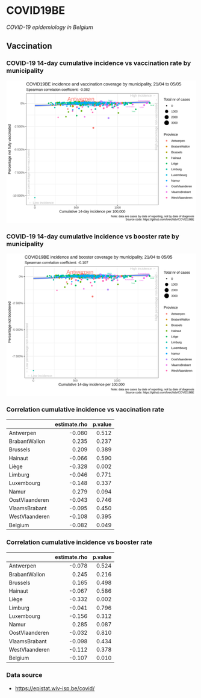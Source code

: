 
# COVID19BE

*COVID-19 epidemiology in Belgium*

## Vaccination

### COVID-19 14-day cumulative incidence vs vaccination rate by municipality

![](covid19be-vaccination.png)

### COVID-19 14-day cumulative incidence vs booster rate by municipality

![](covid19be-vaccination-booster.png)

### Correlation cumulative incidence vs vaccination rate

|                | estimate.rho | p.value |
| :------------- | -----------: | ------: |
| Antwerpen      |      \-0.080 |   0.512 |
| BrabantWallon  |        0.235 |   0.237 |
| Brussels       |        0.209 |   0.389 |
| Hainaut        |      \-0.066 |   0.590 |
| Liège          |      \-0.328 |   0.002 |
| Limburg        |      \-0.046 |   0.771 |
| Luxembourg     |      \-0.148 |   0.337 |
| Namur          |        0.279 |   0.094 |
| OostVlaanderen |      \-0.043 |   0.746 |
| VlaamsBrabant  |      \-0.095 |   0.450 |
| WestVlaanderen |      \-0.108 |   0.395 |
| Belgium        |      \-0.082 |   0.049 |

### Correlation cumulative incidence vs booster rate

|                | estimate.rho | p.value |
| :------------- | -----------: | ------: |
| Antwerpen      |      \-0.078 |   0.524 |
| BrabantWallon  |        0.245 |   0.216 |
| Brussels       |        0.165 |   0.498 |
| Hainaut        |      \-0.067 |   0.586 |
| Liège          |      \-0.332 |   0.002 |
| Limburg        |      \-0.041 |   0.796 |
| Luxembourg     |      \-0.156 |   0.312 |
| Namur          |        0.285 |   0.087 |
| OostVlaanderen |      \-0.032 |   0.810 |
| VlaamsBrabant  |      \-0.098 |   0.434 |
| WestVlaanderen |      \-0.112 |   0.378 |
| Belgium        |      \-0.107 |   0.010 |

### Data source

  - <https://epistat.wiv-isp.be/covid/>
